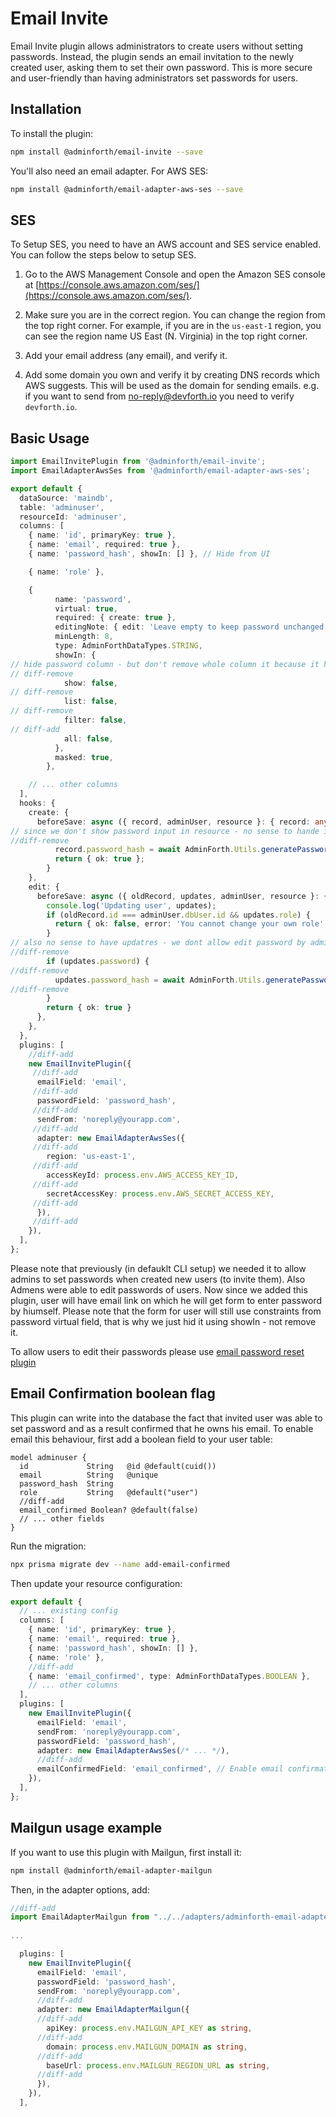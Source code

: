 # Email Invite

Email Invite plugin allows administrators to create users without setting passwords. Instead, the plugin sends an email invitation to the newly created user, asking them to set their own password. This is more secure and user-friendly than having administrators set passwords for users.

## Installation

To install the plugin:

```bash
npm install @adminforth/email-invite --save
```

You'll also need an email adapter. For AWS SES:

```bash
npm install @adminforth/email-adapter-aws-ses --save
```

## SES

To Setup SES, you need to have an AWS account and SES service enabled. You can follow the steps below to setup SES.

1. Go to the AWS Management Console and open the Amazon SES console at [https://console.aws.amazon.com/ses/](https://console.aws.amazon.com/ses/).
2. Make sure you are in the correct region. You can change the region from the top right corner. For example, if you are in the `us-east-1` region, you can see the region name US East (N. Virginia) in the top right corner.

3. Add your email address (any email), and verify it.
4. Add some domain you own and verify it by creating DNS records which AWS suggests. This will be used as the domain for sending emails. e.g. if you want to send from no-reply@devforth.io you need to verify `devforth.io`. 

## Basic Usage

```typescript title="./resources/adminuser.ts"
import EmailInvitePlugin from '@adminforth/email-invite';
import EmailAdapterAwsSes from '@adminforth/email-adapter-aws-ses';

export default {
  dataSource: 'maindb',
  table: 'adminuser',
  resourceId: 'adminuser',
  columns: [
    { name: 'id', primaryKey: true },
    { name: 'email', required: true },
    { name: 'password_hash', showIn: [] }, // Hide from UI

    { name: 'role' },

    {
          name: 'password',
          virtual: true,
          required: { create: true },
          editingNote: { edit: 'Leave empty to keep password unchanged' },
          minLength: 8,
          type: AdminForthDataTypes.STRING,
          showIn: {
// hide password column - but don't remove whole column it because it has constrains for password field!
// diff-remove
            show: false,
// diff-remove
            list: false,
// diff-remove
            filter: false,
// diff-add
            all: false,
          },
          masked: true,
        },

    // ... other columns
  ],
  hooks: {
    create: {
      beforeSave: async ({ record, adminUser, resource }: { record: any, adminUser: AdminUser, resource: AdminForthResource }) => {
// since we don't show password input in resource - no sense to hande it in hook anymore!       
//diff-remove   
          record.password_hash = await AdminForth.Utils.generatePasswordHash(record.password);
          return { ok: true };
        }
    },
    edit: {
      beforeSave: async ({ oldRecord, updates, adminUser, resource }: { oldRecord: any, updates: any, adminUser: AdminUser, resource: AdminForthResource }) => {
        console.log('Updating user', updates);
        if (oldRecord.id === adminUser.dbUser.id && updates.role) {
          return { ok: false, error: 'You cannot change your own role' };
        }
// also no sense to have updatres - we dont allow edit password by admin anymore
//diff-remove  
        if (updates.password) {
//diff-remove  
          updates.password_hash = await AdminForth.Utils.generatePasswordHash(updates.password);
//diff-remove  
        }
        return { ok: true }
      },
    },
  },
  plugins: [
    //diff-add
    new EmailInvitePlugin({
     //diff-add
      emailField: 'email',
     //diff-add
      passwordField: 'password_hash',
     //diff-add
      sendFrom: 'noreply@yourapp.com',
     //diff-add
      adapter: new EmailAdapterAwsSes({
     //diff-add
        region: 'us-east-1',
     //diff-add
        accessKeyId: process.env.AWS_ACCESS_KEY_ID,
     //diff-add
        secretAccessKey: process.env.AWS_SECRET_ACCESS_KEY,
     //diff-add
      }),
     //diff-add
    }),
  ],
};
```

Please note that previously (in defauklt CLI setup) we needed it to allow admins to set passwords when created new users (to invite them). Also Admens were able to edit passwords of users.
Now since we added this plugin, user will have email link on which he will get form to enter password by hiumself.
Please note that the form for user will still use constraints from password virtual field, that is why we just hid it using showIn - not remove it.

To allow users to edit their passwords please use [email password reset plugin](https://adminforth.dev/docs/tutorial/Plugins/email-password-reset/)

## Email Confirmation boolean flag

This plugin can write into the database the fact that invited user was able to set password and as a result confirmed that he owns his email.
To enable email this behaviour, first add a boolean field to your user table:

```prisma title="./schema.prisma"
model adminuser {
  id             String   @id @default(cuid())
  email          String   @unique
  password_hash  String
  role           String   @default("user")
  //diff-add
  email_confirmed Boolean? @default(false)
  // ... other fields
}
```

Run the migration:

```bash
npx prisma migrate dev --name add-email-confirmed
```

Then update your resource configuration:

```typescript title="./resources/adminuser.ts"
export default {
  // ... existing config
  columns: [
    { name: 'id', primaryKey: true },
    { name: 'email', required: true },
    { name: 'password_hash', showIn: [] },
    { name: 'role' },
    //diff-add
    { name: 'email_confirmed', type: AdminForthDataTypes.BOOLEAN },
    // ... other columns
  ],
  plugins: [
    new EmailInvitePlugin({
      emailField: 'email',
      sendFrom: 'noreply@yourapp.com',
      passwordField: 'password_hash',
      adapter: new EmailAdapterAwsSes(/* ... */),
      //diff-add
      emailConfirmedField: 'email_confirmed', // Enable email confirmation
    }),
  ],
};
```

## Mailgun usage example
If you want to use this plugin with Mailgun, first install it:

```bash
npm install @adminforth/email-adapter-mailgun
```

Then, in the adapter options, add:

``` ts
//diff-add
import EmailAdapterMailgun from "../../adapters/adminforth-email-adapter-mailgun";
 
...

  plugins: [
    new EmailInvitePlugin({
      emailField: 'email',
      passwordField: 'password_hash',
      sendFrom: 'noreply@yourapp.com',
      //diff-add
      adapter: new EmailAdapterMailgun({
      //diff-add
        apiKey: process.env.MAILGUN_API_KEY as string,
      //diff-add
        domain: process.env.MAILGUN_DOMAIN as string,
      //diff-add
        baseUrl: process.env.MAILGUN_REGION_URL as string,
      //diff-add
      }),
    }),
  ],

```